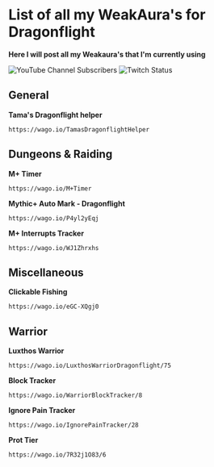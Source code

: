 # List of all my WeakAura's for Dragonflight
  **Here I will post all my Weakaura's that I'm currently using**

![YouTube Channel Subscribers](https://img.shields.io/youtube/channel/subscribers/UCY_LsfkMQS--TVMvGl90rNA?style=social)
![Twitch Status](https://img.shields.io/twitch/status/xscarlife?style=social)
## General

**Tama's Dragonflight helper**
```
https://wago.io/TamasDragonflightHelper
```

## Dungeons & Raiding
**M+ Timer**
```
https://wago.io/M+Timer
```

**Mythic+ Auto Mark - Dragonflight**
```
https://wago.io/P4yl2yEqj
```

**M+ Interrupts Tracker**
```
https://wago.io/WJ1Zhrxhs
```
## Miscellaneous
**Clickable Fishing**
```
https://wago.io/eGC-XQgj0
```
## Warrior
**Luxthos Warrior**
```
https://wago.io/LuxthosWarriorDragonflight/75
```

**Block Tracker**
```
https://wago.io/WarriorBlockTracker/8
```

**Ignore Pain Tracker**
```
https://wago.io/IgnorePainTracker/28
```

**Prot Tier**
```
https://wago.io/7R32j1O83/6
```
